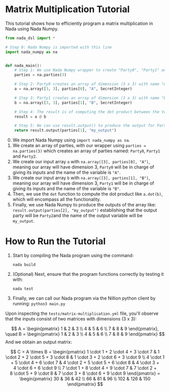 # Matrix Multiplication Tutorial

This tutorial shows how to efficiently program a matrix multiplication in Nada using Nada Numpy. 

```python
from nada_dsl import *

# Step 0: Nada Numpy is imported with this line
import nada_numpy as na


def nada_main():
    # Step 1: We use Nada Numpy wrapper to create "Party0", "Party1" and "Party2"
    parties = na.parties(3)

    # Step 2: Party0 creates an array of dimension (3 x 3) with name "A"
    a = na.array([3, 3], parties[0], "A", SecretInteger)

    # Step 3: Party1 creates an array of dimension (3 x 3) with name "B"
    b = na.array([3, 3], parties[1], "B", SecretInteger)

    # Step 4: The result is of computing the dot product between the two which is another (3 x 3) matrix
    result = a @ b

    # Step 5: We can use result.output() to produce the output for Party2 and variable name "my_output"
    return result.output(parties[1], "my_output")

```

0. We import Nada Numpy using `import nada_numpy as na`.
1. We create an array of parties, with our wrapper using `parties = na.parties(3)` which creates an array of parties named: `Party0`, `Party1` and `Party2`.
2. We create our input array `a` with `na.array([3], parties[0], "A")`, meaning our array will have dimension 3, `Party0` will be in charge of giving its inputs and the name of the variable is `"A"`.
3. We create our input array `b` with `na.array([3], parties[1], "B")`, meaning our array will have dimension 3, `Party1` will be in charge of giving its inputs and the name of the variable is `"B"`.
4. Then, we use the `dot` function to compute the dot product like `a.dot(b)`, which will encompass all the functionality.
5. Finally, we use Nada Numpy to produce the outputs of the array like:  `result.output(parties[2], "my_output")` establishing that the output party will be `Party2`and the name of the output variable will be `my_output`. 

# How to Run the Tutorial

1. Start by compiling the Nada program using the command:
   ```
   nada build
   ```

2. (Optional) Next, ensure that the program functions correctly by testing it with:
   ```
   nada test
   ```

3. Finally, we can call our Nada program via the Nillion python client by running: `python3 main.py`

Upon inspecting the `tests/matrix-multiplication.yml` file, you'll observe that the inputs consist of two matrices with dimensions (3 x 3):

$$
A = \begin{pmatrix} 1 & 2 & 3 \\ 4 & 5 & 6 \\ 7 & 8 & 9 \end{pmatrix}, \quad B = \begin{pmatrix} 1 & 2 & 3 \\ 4 & 5 & 6 \\ 7 & 8 & 9 \end{pmatrix}
$$
And we obtain an output matrix:

$$
C = A \times B = \begin{pmatrix} 1 \cdot 1 + 2 \cdot 4 + 3 \cdot 7  & 1 \cdot 2 + 2 \cdot 5 + 3 \cdot 8  & 1 \cdot 3 + 2 \cdot 6 + 3 \cdot 9  \\ 4 \cdot 1 + 5 \cdot 4 + 6 \cdot 7  &  4 \cdot 2 + 5 \cdot 5 + 6 \cdot 8  & 4 \cdot 3 + 4 \cdot 6 + 6 \cdot 9 \\ 7 \cdot 1 + 8 \cdot 4 + 9 \cdot 7  &  7 \cdot 2 + 8 \cdot 5 + 9 \cdot 8  & 7 \cdot 3 + 8 \cdot 6 + 9 \cdot 9 \end{pmatrix} = \begin{pmatrix} 30 & 36 & 42 \\ 66 & 81 & 96 \\ 102 & 126 & 150 \end{pmatrix} $$ 